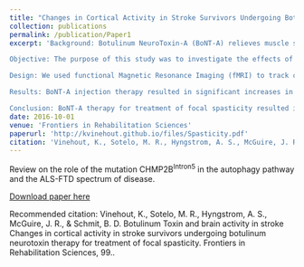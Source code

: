 ```yaml
---
title: "Changes in Cortical Activity in Stroke Survivors Undergoing Botulinum Neurotoxin Therapy for Treatment of Focal Spasticity"
collection: publications
permalink: /publication/Paper1
excerpt: 'Background: Botulinum NeuroToxin-A (BoNT-A) relieves muscle spasticity and increases range of motion necessary for stroke rehabilitation. Determining the effects of BoNT-A therapy on brain neuroplasticity could help physicians customize its use and predict its outcome.

Objective: The purpose of this study was to investigate the effects of Botulinum Toxin-A therapy for treatment of focal spasticity on brain activation and functional connectivity.

Design: We used functional Magnetic Resonance Imaging (fMRI) to track changes in blood oxygen-level dependent (BOLD) activation and functional connectivity associated with BoNT-A therapy in nine chronic stroke participants, and eight age-matched controls. Scans were acquired before BoNT-A injections (W0) and 6 weeks after the injections (W6). The task fMRI scan consisted of a block design of alternating mass finger flexion and extension. The voxel-level changes in BOLD activation, and pairwise changes in functional connectivity were analyzed for BoNT-A treatment (stroke W0 vs. W6).

Results: BoNT-A injection therapy resulted in significant increases in brain activation in the contralesional premotor cortex, cingulate gyrus, thalamus, superior cerebellum, and in the ipsilesional sensory integration area. Lastly, cerebellar connectivity correlated with the Fugl-Meyer assessment of motor impairment before injection, while premotor connectivity correlated with the Fugl-Meyer score after injection.

Conclusion: BoNT-A therapy for treatment of focal spasticity resulted in increased brain activation in areas associated with motor control, and cerebellar connectivity correlated with motor impairment before injection. These results suggest that neuroplastic effects might take place in response to improvements in focal spasticity.'
date: 2016-10-01
venue: 'Frontiers in Rehabilitation Sciences'
paperurl: 'http://kvinehout.github.io/files/Spasticity.pdf'
citation: 'Vinehout, K., Sotelo, M. R., Hyngstrom, A. S., McGuire, J. R., & Schmit, B. D. Botulinum Toxin and brain activity in stroke Changes in cortical activity in stroke survivors undergoing botulinum neurotoxin therapy for treatment of focal spasticity. Frontiers in Rehabilitation Sciences, 99.'
---
```

Review on the role of the mutation CHMP2B<sup>Intron5</sup> in the autophagy pathway and the ALS-FTD spectrum of disease.

[Download paper here](http://kvinehout.github.io/files/Spasticity.pdf)

Recommended citation: Vinehout, K., Sotelo, M. R., Hyngstrom, A. S., McGuire, J. R., & Schmit, B. D. Botulinum Toxin and brain activity in stroke Changes in cortical activity in stroke survivors undergoing botulinum neurotoxin therapy for treatment of focal spasticity. Frontiers in Rehabilitation Sciences, 99..
